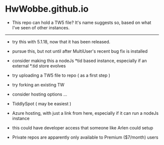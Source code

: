 # HwWobbe.github.io
* This repo can hold a TW5 file?  It's name suggests so, based on what I've seen of other instances.

<hr>

* try this with 5.1.18, now that it has been released.
* pursue this, but not until after MultiUser's recent bug fix is installed
* consider making this a nodeJs *tid based instance, especially if an external *.tid store evolves
* try uploading a TW5 file to repo ( as a first step )
* try forking an existing TW

* consider hosting options ...
* TiddlySpot ( may be easiest )
* Azure hosting, with just a link from here, especially if it can run a nodeJs instance
* this could have developer access that someone like Arlen could setup

* Private repos are apparently only available to Premium ($7/month) users 
